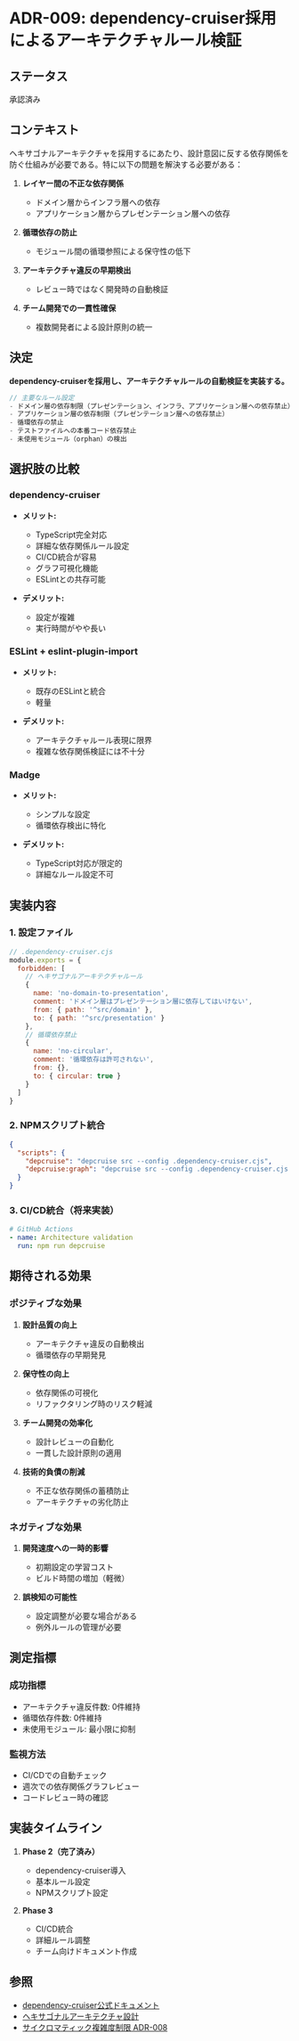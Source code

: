 # ADR-009: dependency-cruiser採用によるアーキテクチャルール検証

## ステータス

承認済み

## コンテキスト

ヘキサゴナルアーキテクチャを採用するにあたり、設計意図に反する依存関係を防ぐ仕組みが必要である。特に以下の問題を解決する必要がある：

1. **レイヤー間の不正な依存関係**
   - ドメイン層からインフラ層への依存
   - アプリケーション層からプレゼンテーション層への依存

2. **循環依存の防止**
   - モジュール間の循環参照による保守性の低下

3. **アーキテクチャ違反の早期検出**
   - レビュー時ではなく開発時の自動検証

4. **チーム開発での一貫性確保**
   - 複数開発者による設計原則の統一

## 決定

**dependency-cruiserを採用し、アーキテクチャルールの自動検証を実装する。**

```javascript
// 主要なルール設定
- ドメイン層の依存制限（プレゼンテーション、インフラ、アプリケーション層への依存禁止）
- アプリケーション層の依存制限（プレゼンテーション層への依存禁止）
- 循環依存の禁止
- テストファイルへの本番コード依存禁止
- 未使用モジュール（orphan）の検出
```

## 選択肢の比較

### dependency-cruiser
- **メリット:**
  - TypeScript完全対応
  - 詳細な依存関係ルール設定
  - CI/CD統合が容易
  - グラフ可視化機能
  - ESLintとの共存可能

- **デメリット:**
  - 設定が複雑
  - 実行時間がやや長い

### ESLint + eslint-plugin-import
- **メリット:**
  - 既存のESLintと統合
  - 軽量

- **デメリット:**
  - アーキテクチャルール表現に限界
  - 複雑な依存関係検証には不十分

### Madge
- **メリット:**
  - シンプルな設定
  - 循環依存検出に特化

- **デメリット:**
  - TypeScript対応が限定的
  - 詳細なルール設定不可

## 実装内容

### 1. 設定ファイル

```javascript
// .dependency-cruiser.cjs
module.exports = {
  forbidden: [
    // ヘキサゴナルアーキテクチャルール
    {
      name: 'no-domain-to-presentation',
      comment: 'ドメイン層はプレゼンテーション層に依存してはいけない',
      from: { path: '^src/domain' },
      to: { path: '^src/presentation' }
    },
    // 循環依存禁止
    {
      name: 'no-circular',
      comment: '循環依存は許可されない',
      from: {},
      to: { circular: true }
    }
  ]
}
```

### 2. NPMスクリプト統合

```json
{
  "scripts": {
    "depcruise": "depcruise src --config .dependency-cruiser.cjs",
    "depcruise:graph": "depcruise src --config .dependency-cruiser.cjs --output-type dot | dot -T svg > dependency-graph.svg"
  }
}
```

### 3. CI/CD統合（将来実装）

```yaml
# GitHub Actions
- name: Architecture validation
  run: npm run depcruise
```

## 期待される効果

### ポジティブな効果

1. **設計品質の向上**
   - アーキテクチャ違反の自動検出
   - 循環依存の早期発見

2. **保守性の向上**
   - 依存関係の可視化
   - リファクタリング時のリスク軽減

3. **チーム開発の効率化**
   - 設計レビューの自動化
   - 一貫した設計原則の適用

4. **技術的負債の削減**
   - 不正な依存関係の蓄積防止
   - アーキテクチャの劣化防止

### ネガティブな効果

1. **開発速度への一時的影響**
   - 初期設定の学習コスト
   - ビルド時間の増加（軽微）

2. **誤検知の可能性**
   - 設定調整が必要な場合がある
   - 例外ルールの管理が必要

## 測定指標

### 成功指標
- アーキテクチャ違反件数: 0件維持
- 循環依存件数: 0件維持
- 未使用モジュール: 最小限に抑制

### 監視方法
- CI/CDでの自動チェック
- 週次での依存関係グラフレビュー
- コードレビュー時の確認

## 実装タイムライン

1. **Phase 2（完了済み）**
   - dependency-cruiser導入
   - 基本ルール設定
   - NPMスクリプト設定

2. **Phase 3**
   - CI/CD統合
   - 詳細ルール調整
   - チーム向けドキュメント作成

## 参照

- [dependency-cruiser公式ドキュメント](https://github.com/sverweij/dependency-cruiser)
- [ヘキサゴナルアーキテクチャ設計](../design/アーキテクチャ設計.md)
- [サイクロマティック複雑度制限 ADR-008](./008-サイクロマティック複雑度制限.md)